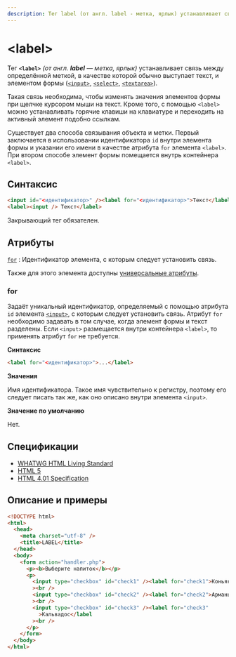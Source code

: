 ```yaml
---
description: Тег label (от англ. label - метка, ярлык) устанавливает связь между определённой меткой, в качестве которой обычно выступает текст, и элементом формы input, select, textarea
---
```


# &lt;label&gt;

Тег **`<label>`** _(от англ. **label** — метка, ярлык)_ устанавливает связь между определённой меткой, в качестве которой обычно выступает текст, и элементом формы ([`<input>`](input.md), [`<select>`](select.md), [`<textarea>`](textarea.md)).

Такая связь необходима, чтобы изменять значения элементов формы при щелчке курсором мыши на текст. Кроме того, с помощью `<label>` можно устанавливать горячие клавиши на клавиатуре и переходить на активный элемент подобно ссылкам.

Существует два способа связывания объекта и метки. Первый заключается в использовании идентификатора `id` внутри элемента формы и указании его имени в качестве атрибута `for` элемента `<label>`. При втором способе элемент формы помещается внутрь контейнера `<label>`.

## Синтаксис

```html
<input id="<идентификатор>" /><label for="<идентификатор>">Текст</label>
<label><input /> Текст</label>
```

Закрывающий тег обязателен.

## Атрибуты

[`for`](#for)
: Идентификатор элемента, с которым следует установить связь.

Также для этого элемента доступны [универсальные атрибуты](uni-attr.md).

### for

Задаёт уникальный идентификатор, определяемый с помощью атрибута `id` элемента [`<input>`](input.md), с которым следует установить связь. Атрибут `for` необходимо задавать в том случае, когда элемент формы и текст разделены. Если `<input>` размещается внутри контейнера `<label>`, то применять атрибут `for` не требуется.

**Синтаксис**

```html
<label for="<идентификатор>">...</label>
```

**Значения**

Имя идентификатора. Такое имя чувствительно к регистру, поэтому его следует писать так же, как оно описано внутри элемента `<input>`.

**Значение по умолчанию**

Нет.

## Спецификации

- [WHATWG HTML Living Standard](https://html.spec.whatwg.org/multipage/forms.html#the-label-element)
- [HTML 5](http://www.w3.org/TR/html5/forms.html#the-label-element)
- [HTML 4.01 Specification](http://www.w3.org/TR/html401/interact/forms.html#h-17.9.1)

## Описание и примеры

```html
<!DOCTYPE html>
<html>
  <head>
    <meta charset="utf-8" />
    <title>LABEL</title>
  </head>
  <body>
    <form action="handler.php">
      <p><b>Выберите напиток</b></p>
      <p>
        <input type="checkbox" id="check1" /><label for="check1">Коньяк</label
        ><br />
        <input type="checkbox" id="check2" /><label for="check2">Арманьяк</label
        ><br />
        <input type="checkbox" id="check3" /><label for="check3"
          >Кальвадос</label
        ><br />
      </p>
    </form>
  </body>
</html>
```

